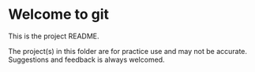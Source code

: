 # Welcome to git 

This is the project README. 

The project(s) in this folder are for practice use and may not be accurate. Suggestions and feedback is always welcomed. 
 
